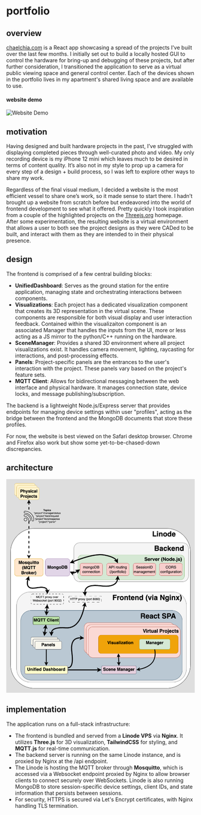 # portfolio
## overview
[chaelchia.com](https://chaelchia.com) is a React app showcasing a spread of the projects I've built over the last few months. I initially set out to build a locally hosted GUI to control the hardware for bring-up and debugging of these projects, but after further consideration, I transitioned the application to serve as a virtual public viewing space and general control center. Each of the devices shown in the portfolio lives in my apartment's shared living space and are available to use.

#### website demo
![Website Demo](.github/media/website_demo.gif)

## motivation
Having designed and built hardware projects in the past, I’ve struggled with displaying completed pieces through well-curated photo and video. My only recording device is my iPhone 12 mini which leaves much to be desired in terms of content quality. It’s also not in my style to prop up a camera for every step of a design + build process, so I was left to explore other ways to share my work.

Regardless of the final visual medium, I decided a website is the most efficient vessel to share one’s work, so it made sense to start there. I hadn’t brought up a website from scratch before but endeavored into the world of frontend development to see what it offered. Pretty quickly I took inspiration from a couple of the highlighted projects on the [Threejs.org](https://threejs.org) homepage. After some experimentation, the resulting website is a virtual environment that allows a user to both see the project designs as they were CADed to be built, and interact with them as they are intended to in their physical presence. 

## design
The frontend is comprised of a few central building blocks:
  - **UnifiedDashboard**: Serves as the ground station for the entire application, managing state and orchestrating interactions between components.
  - **Visualizations**: Each project has a dedicated visualization component that creates its 3D representation in the virtual scene. These components are responsible for
  both visual display and user interaction feedback. Contained within the visualizaiton component is an associated Manager that handles the inputs from the UI, more or less acting as a JS mirror to the python/C++ running on the hardware.
  - **SceneManager**: Provides a shared 3D environment where all project visualizations exist. It handles camera movement, lighting, raycasting for interactions, and post-processing effects.
  - **Panels**: Project-specific panels are the entrances to the user's interaction with the project. These panels vary based on the project's feature sets.
  - **MQTT Client**: Allows for bidirectional messaging between the web interface and physical hardware. It manages connection state, device locks, and message publishing/subscription.

The backend is a lightweight Node.js/Express server that provides endpoints for managing device settings within user "profiles", acting as the bridge between the frontend and the MongoDB documents that store these profiles.

For now, the website is best viewed on the Safari desktop browser. Chrome and Firefox also work but show some yet-to-be-chased-down discrepancies.

## architecture
![Website Architecture](.github/media/website_architecture.png)

## implementation
The application runs on a full-stack infrastructure:
  - The frontend is bundled and served from a **Linode VPS** via **Nginx**. It utilizes **Three.js** for 3D visualization, **TailwindCSS** for styling, and **MQTT.js** for real-time communication.
  - The backend server is running on the same Linode instance, and is proxied by Nginx at the /api endpoint.
  - The Linode is hosting the MQTT broker through **Mosquitto**, which is accessed via a Websocket endpoint proxied by Nginx to allow browser clients to connect securely over WebSockets. Linode is also running MongoDB to store session-specific device settings, client IDs, and state information that persists between sessions.
  - For security, HTTPS is secured via Let's Encrypt certificates, with Nginx handling TLS termination.

